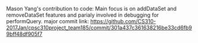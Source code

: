 Mason Yang's contribution to code: Main focus is on addDataSet and removeDataSet features and 
parialy involved in debugging for performQuery.
major commit link:
https://github.com/CS310-2017Jan/cpsc310project_team185/commit/301a437c361638216be33cd6fb99bff48df905f7
